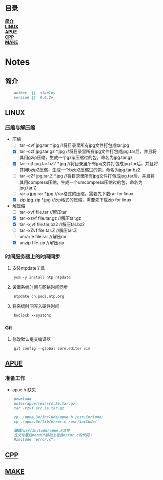 ## 目录
**[简介](#简介)**<br>
**[LINUX](#linux)**<br>
**[APUE](#apue)**<br>
**[CPP](#cpp)**<br>
**[MAKE](#make)**<br>

# Notes

## 简介
```markdown
    author  ||  stanley
    version ||  0.0.2v
```

## LINUX

### 压缩与解压缩

- 压缩
    - [ ]  tar  -cvf    jpg.tar     *.jpg   //将目录里所有jpg文件打包成tar.jpg 
    - [x]  tar  -czf    jpg.tar.gz  *.jpg   //将目录里所有jpg文件打包成jpg.tar后，并且将其用gzip压缩，生成一个gzip压缩过的包，命名为jpg.tar.gz
    - [x]  tar  -cjf    jpg.tar.bz2 *.jpg   //将目录里所有jpg文件打包成jpg.tar后，并且将其用bzip2压缩，生成一个bzip2压缩过的包，命名为jpg.tar.bz2
    - [ ]  tar  -cZf    jpg.tar.Z   *.jpg   //将目录里所有jpg文件打包成jpg.tar后，并且将其用compress压缩，生成一个umcompress压缩过的包，命名为jpg.tar.Z
    - [ ]  rar  a       jpg.rar     *.jpg   //rar格式的压缩，需要先下载rar for linux
    - [x]  zip          jpg.zip     *.jpg   //zip格式的压缩，需要先下载zip for linux
    
- 解压缩
    - [ ]  tar  -xvf    file.tar        //解压tar
    - [x]  tar  -xzvf   file.tar.gz     //解压tar.gz
    - [x]  tar  -xjvf   file.tar.bz2    //解压tar.bz2
    - [ ]  tar  -xZvf   file.tar.Z      //解压tar.Z
    - [ ]  unrar    e   file.rar        //解压rar
    - [x]  unzip        file.zip        //解压zip

### 时间服务器上的时间同步

1.  安装ntpdate工具
```shell
    yum -y install ntp ntpdate
```
2.  设置系统时间与网络时间同步
```shell
    ntpdate cn.pool.ntp.org
```
3.  将系统时间写入硬件时间
```shell
    hwclock --systohc
```

### Git

1. 修改默认提交编译器
```shell
    git config --global core.editor vim
```

## [APUE](https://github.com/stanleyguo0207/notes/tree/master/apue/notes/apue.md)

### 准备工作


- apue.h 缺失
```markdown
    download
    notes/apue/res/src.3e.tar.gz     
    tar -xzvf src.3e.tar.gz

    cp ./apue.3e/include/apue.h /usr/include/
    cp ./apue.3e/lib/error.c /usr/include/

    编辑/usr/include/apue.h文件
    在文件最后#endif前加上包含error.c的代码：
    #include "error.c";
```

## [CPP](https://github.com/stanleyguo0207/notes/tree/master/cpp/notes/cpp.md)

## [MAKE](https://github.com/stanleyguo0207/notes/tree/master/make/notes/make.md)



